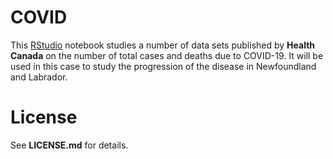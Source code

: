 # COVID

This [RStudio](https://global.rstudio.com/categories/rstudio-ide/) notebook studies a number of data sets published by **Health Canada** on the number of total cases and deaths due to COVID-19. It will be used in this case to study the progression of the disease in Newfoundland and Labrador. 

# License

See **LICENSE.md** for details.
